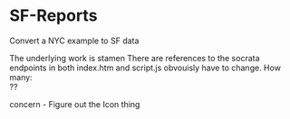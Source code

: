 # SF-Reports
Convert a NYC example to SF data

The underlying work is stamen
There are references to the socrata endpoints in both index.htm and script.js
obvouisly have to change.
How many:  
??

<!---->
concern -  Figure out the Icon thing


